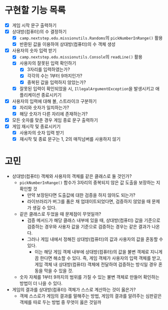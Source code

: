 # 구현할 기능 목록
- [x] 게임 시작 문구 출력하기
- [x] 상대방(컴퓨터)의 수 결정하기
	- [x] `camp.nextstep.edu.missionutils.Randoms`의 `pickNumberInRange()` 활용
	- [x] 반환된 값을 이용하여 상대방(컴퓨터)의 수 객체 생성
- [x] 사용자의 숫자 입력 받기
	- [x] `camp.nextstep.edu.missionutils.Console`의 `readLine()` 활용
	- [x] 사용자의 잘못된 입력 확인하기
		- [x] 3자리를 입력하였는가?
		- [x] 각각의 수는 1부터 9까지인가?
		- [x] 중복된 값을 입력하지 않았는가?
	- [x] 잘못된 입력이 확인되었을 시, `IllegalArgumentException`을 발생시키고 애플리케이션 종료시키기
- [x] 사용자의 입력에 대해 볼, 스트라이크 구분하기
	- [x] 자리와 숫자가 일치하는가?
	- [x] 해당 숫자가 다른 자리에 존재하는가?
- [x] 모든 숫자를 맞춘 경우 게임 종료 문구 출력하기
- [x] 게임 재시작 및 종료시키기
	- [x] 사용자의 숫자 입력 받기
	- [x] 재시작 및 종료 문구는 1, 2의 매직넘버를 사용하지 않기
# 고민
- 상대방(컴퓨터) 객체와 사용자의 객체를 같은 클래스로 둘 것인가?
	- `pickNumberInRange()` 함수가 3자리의 중복되지 않은 값 도출을 보장하는 지 확인할 것
		- 만약 보장된다면 도출값에 대한 검증을 하지 않아도 되는가?
		- 라이브러리가 버그를 품은 채 업데이트되었다면, 검증하지 않았을 때 문제가 생길 수 있다.
	- 같은 클래스로 두었을 때 문제점이 무엇일까?
		- 검증 메서드가 해당 클래스 내부에 있을 때, 상대방(컴퓨터) 값을 기준으로 검증하는 경우와 사용자 값을 기준으로 검증하는 경우는 같은 결과가 나온다.
		- 그러나 게임 내에서 정해진 상대방(컴퓨터)의 값과 사용자의 값을 혼동할 수 있다.
			- 이는 해당 게임 객체 내부에 상대방(컴퓨터)의 값을 불변 객체로 지니게끔 한다면 해소할 수 있다. 즉, 게임 객체가 사용자의 입력 객체를 받고, 게임 객체 내 상대방(컴퓨터) 객체에 전달하여 검증하는 방식일 경우 혼동을 막을 수 있을 것.
	- 숫자 자체를 1부터 9까지의 범위를 가질 수 있는 불변 객체로 만들어 확인하는 방법이 더 나을 수 있다.
- 게임의 결과를 상대방(컴퓨터) 객체가 스스로 계산하는 것이 옳은가?
	- 객체 스스로가 게임의 결과를 말해주는 방법, 게임의 결과를 알려주는 심판같은 객체를 따로 두는 방법 중 무엇이 옳은 것일까